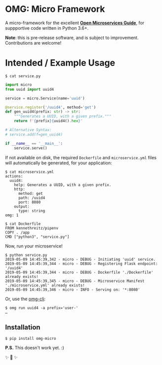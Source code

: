 # OMG: Micro Framework

A micro-framework for the excellent **[Open Microservices Guide](https://microservices.guide/)**, for suppportive code written in Python 3.6+.

**Note**: this is pre-release software, and is subject to improvement. Contributions are welcome!

# Intended / Example Usage

```shell
$ cat service.py
```
```python
import micro
from uuid import uuid4

service = micro.Service(name='uuid')

@service.register('/uuid4', method='get')
def gen_uuid4(prefix: str) -> str:
    """Generates a UUID, with a given prefix."""
    return f'{prefix}{uuid4().hex}'

# Alternative Syntax:
# service.add(f=gen_uuid4)

if __name__ == '__main__':
    service.serve()
```

If not available on disk, the required `Dockerfile` and `microservice.yml` files will automatically be generated, for your application:

```shell
$ cat microservice.yml
actions:
  uuid4:
    help: Generates a UUID, with a given prefix.
    http:
      method: get
      path: /uuid4
      port: 8080
    output:
      type: string
omg: 1
```

```shell
$ cat Dockerfile
FROM kennethreitz/pipenv
COPY . /app
CMD ["python3", "service.py"]
```

Now, run your microservice!

```shell
$ python service.py
2019-05-09 14:45:39,342 - micro - DEBUG - Initiating 'uuid' service.
2019-05-09 14:45:39,344 - micro - DEBUG - Registering Flask endpoint: '/uuid4'
2019-05-09 14:45:39,344 - micro - DEBUG - Dockerfile './Dockerfile' already exists!
2019-05-09 14:45:39,345 - micro - DEBUG - Microservice Manifest './microservice.yml' already exists!
2019-05-09 14:45:39,346 - micro - INFO - Serving on: '*:8080'
```

Or, use the [omg-cli](https://github.com/microservices/omg-cli):

```shell
$ omg run uuid4 -a prefix='user-'
…
```

## Installation

```shell
$ pip install omg-micro
```

**P.S.** This doesn't work yet. :)

✨ 🍰 ✨
